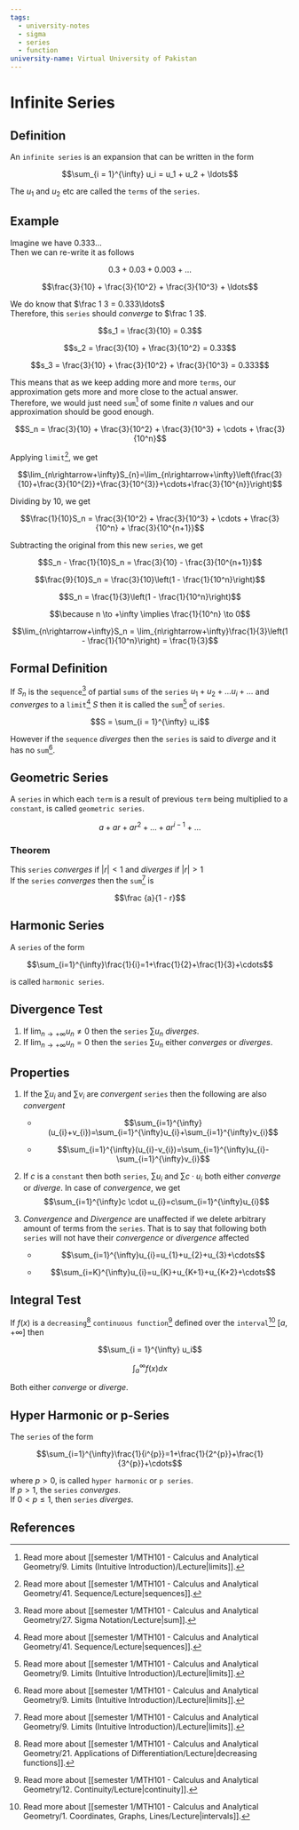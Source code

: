 ```yaml
---
tags:
  - university-notes
  - sigma
  - series
  - function
university-name: Virtual University of Pakistan
---
```


# Infinite Series
## Definition
An `infinite series` is an expansion that can be written in the form  

$$\sum_{i = 1}^{\infty} u_i = u_1 + u_2  + \ldots$$

The $u_1$ and $u_2$ etc are called the `terms` of the `series`.

## Example
Imagine we have $0.333\ldots$  
Then we can re-write it as follows  

$$0.3 + 0.03 + 0.003 + \ldots$$

$$\frac{3}{10} + \frac{3}{10^2} + \frac{3}{10^3} + \ldots$$

We do know that $\frac 1 3 = 0.333\ldots$  
Therefore, this `series` should _converge_ to $\frac 1 3$.  

$$s_1 = \frac{3}{10} = 0.3$$

$$s_2 = \frac{3}{10} + \frac{3}{10^2} = 0.33$$

$$s_3 = \frac{3}{10} + \frac{3}{10^2} + \frac{3}{10^3} = 0.333$$

This means that as we keep adding more and more `terms`, our approximation gets more and more close to the actual answer.  
Therefore, we would just need `sum`[^1] of some finite $n$ values and our approximation should be good enough.  

$$S_n = \frac{3}{10} + \frac{3}{10^2} + \frac{3}{10^3} + \cdots + \frac{3}{10^n}$$

Applying `limit`[^2], we get  

$$\lim_{n\rightarrow+\infty}S_{n}=\lim_{n\rightarrow+\infty}\left(\frac{3}{10}+\frac{3}{10^{2}}+\frac{3}{10^{3}}+\cdots+\frac{3}{10^{n}}\right)$$

Dividing by $10$, we get  

$$\frac{1}{10}S_n = \frac{3}{10^2} + \frac{3}{10^3} + \cdots + \frac{3}{10^n} + \frac{3}{10^{n+1}}$$

Subtracting the original from this new `series`, we get  

$$S_n - \frac{1}{10}S_n = \frac{3}{10} - \frac{3}{10^{n+1}}$$

$$\frac{9}{10}S_n = \frac{3}{10}\left(1 - \frac{1}{10^n}\right)$$

$$S_n = \frac{1}{3}\left(1 - \frac{1}{10^n}\right)$$

$$\because n \to +\infty \implies \frac{1}{10^n} \to 0$$

$$\lim_{n\rightarrow+\infty}S_n = \lim_{n\rightarrow+\infty}\frac{1}{3}\left(1 - \frac{1}{10^n}\right) = \frac{1}{3}$$

## Formal Definition
If $S_n$ is the `sequence`[^3] of partial `sums` of the `series` $u_1 + u_2 + \ldots u_i + \ldots$ and _converges_ to a `limit`[^2] $S$ then it is called the `sum`[^1] of `series`.  

$$S = \sum_{i = 1}^{\infty} u_i$$

However if the `sequence` _diverges_ then the `series` is said to _diverge_ and it has no `sum`[^1].

## Geometric Series
A `series` in which each `term` is a result of previous `term` being multiplied to a `constant`, is called `geometric series`.  

$$a + ar + ar^2 + \ldots + ar^{i - 1} + \ldots$$

### Theorem
This `series` _converges_ if $\lvert r \rvert < 1$ and _diverges_ if $\lvert r \rvert > 1$  
If the `series` _converges_ then the `sum`[^1] is  

$$\frac {a}{1 - r}$$

## Harmonic Series
A `series` of the form  

$$\sum_{i=1}^{\infty}\frac{1}{i}=1+\frac{1}{2}+\frac{1}{3}+\cdots$$

is called `harmonic series`.

## Divergence Test
1. If $\lim_{n \to +\infty} u_n \ne 0$ then the `series` $\sum u_n$ _diverges_.
2. If $\lim_{n \to +\infty} u_n = 0$ then the `series` $\sum u_n$ either _converges_ or _diverges_.

## Properties
1. If the $\sum u_i$ and $\sum v_i$ are _convergent_ `series` then the following are also _convergent_

	- $$\sum_{i=1}^{\infty}(u_{i}+v_{i})=\sum_{i=1}^{\infty}u_{i}+\sum_{i=1}^{\infty}v_{i}$$

	- $$\sum_{i=1}^{\infty}(u_{i}-v_{i})=\sum_{i=1}^{\infty}u_{i}-\sum_{i=1}^{\infty}v_{i}$$

2. If $c$ is a `constant` then both `series`, $\sum u_i$ and $\sum c \cdot u_i$ both either _converge_ or _diverge_. In case of _convergence_, we get $$\sum_{i=1}^{\infty}c \cdot u_{i}=c\sum_{i=1}^{\infty}u_{i}$$

3. _Convergence_ and _Divergence_ are unaffected if we delete arbitrary amount of terms from the `series`. That is to say that following both `series` will not have their _convergence_ or _divergence_ affected

	 - $$\sum_{i=1}^{\infty}u_{i}=u_{1}+u_{2}+u_{3}+\cdots$$

	 - $$\sum_{i=K}^{\infty}u_{i}=u_{K}+u_{K+1}+u_{K+2}+\cdots$$

## Integral Test
If $f(x)$ is a `decreasing`[^4] `continuous function`[^5] defined over the `interval`[^6] $[a, +\infty]$ then  

$$\sum_{i = 1}^{\infty} u_i$$

$$\int_a^{\infty} f(x) dx$$

Both either _converge_ or _diverge_.

## Hyper Harmonic or p-Series
The `series` of the form  

$$\sum_{i=1}^{\infty}\frac{1}{i^{p}}=1+\frac{1}{2^{p}}+\frac{1}{3^{p}}+\cdots$$

where $p > 0$, is called `hyper harmonic` or `p series`.  
If $p > 1$, the `series` _converges_.  
If $0 < p \le 1$, then `series` _diverges_.

## References

[^1]: Read more about [[semester 1/MTH101 - Calculus and Analytical Geometry/9. Limits (Intuitive Introduction)/Lecture|limits]].
[^2]: Read more about [[semester 1/MTH101 - Calculus and Analytical Geometry/41. Sequence/Lecture|sequences]].
[^3]: Read more about [[semester 1/MTH101 - Calculus and Analytical Geometry/27. Sigma Notation/Lecture|sum]].
[^4]: Read more about [[semester 1/MTH101 - Calculus and Analytical Geometry/21. Applications of Differentiation/Lecture|decreasing functions]].
[^5]: Read more about [[semester 1/MTH101 - Calculus and Analytical Geometry/12. Continuity/Lecture|continuity]].
[^6]: Read more about [[semester 1/MTH101 - Calculus and Analytical Geometry/1. Coordinates, Graphs, Lines/Lecture|intervals]].
